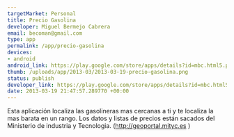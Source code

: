 ```yaml
--- 
targetMarket: Personal
title: Precio Gasolina
developer: Miguel Bermejo Cabrera
email: becoman@gmail.com
type: app
permalink: /app/precio-gasolina
devices: 
- android
android_link: https://play.google.com/store/apps/details?id=mbc.html5.precio.gasolina
thumb: /uploads/app/2013-03/2013-03-19-precio-gasolina.png
status: publish
developer_link: https://play.google.com/store/apps/details?id=mbc.html5.precio.gasolina
date: 2013-03-19 21:47:57.289770 +00:00
---
```


Esta aplicación localiza las gasolineras mas cercanas a ti y te localiza la mas barata en un rango. Los datos y listas de precios están sacados del Ministerio de industria y Tecnologia. (http://geoportal.mityc.es )

